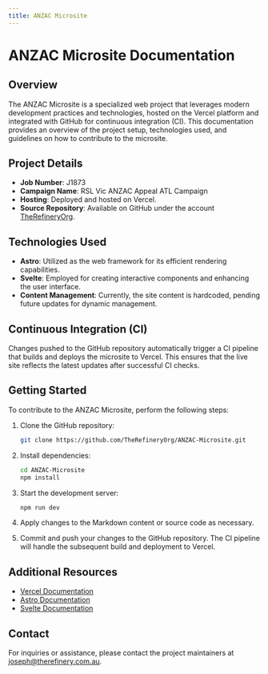 ```yaml
---
title: ANZAC Microsite
---
```


# ANZAC Microsite Documentation

## Overview

The ANZAC Microsite is a specialized web project that leverages modern development practices and technologies, hosted on the Vercel platform and integrated with GitHub for continuous integration (CI). This documentation provides an overview of the project setup, technologies used, and guidelines on how to contribute to the microsite.

## Project Details

- **Job Number**: J1873
- **Campaign Name**: RSL Vic ANZAC Appeal ATL Campaign
- **Hosting**: Deployed and hosted on Vercel.
- **Source Repository**: Available on GitHub under the account [TheRefineryOrg](https://github.com/TheRefineryOrg).

## Technologies Used

- **Astro**: Utilized as the web framework for its efficient rendering capabilities.
- **Svelte**: Employed for creating interactive components and enhancing the user interface.
- **Content Management**: Currently, the site content is hardcoded, pending future updates for dynamic management.

## Continuous Integration (CI)

Changes pushed to the GitHub repository automatically trigger a CI pipeline that builds and deploys the microsite to Vercel. This ensures that the live site reflects the latest updates after successful CI checks.

## Getting Started

To contribute to the ANZAC Microsite, perform the following steps:

1. Clone the GitHub repository:
   ```bash
   git clone https://github.com/TheRefineryOrg/ANZAC-Microsite.git
   ```

2. Install dependencies:
   ```bash
   cd ANZAC-Microsite
   npm install
   ```

3. Start the development server:
   ```bash
   npm run dev
   ```

4. Apply changes to the Markdown content or source code as necessary.

5. Commit and push your changes to the GitHub repository. The CI pipeline will handle the subsequent build and deployment to Vercel.

## Additional Resources

- [Vercel Documentation](https://vercel.com/docs)
- [Astro Documentation](https://docs.astro.build/)
- [Svelte Documentation](https://svelte.dev/docs)

## Contact

For inquiries or assistance, please contact the project maintainers at [joseph@therefinery.com.au](mailto:joseph@therefinery.com.au).

